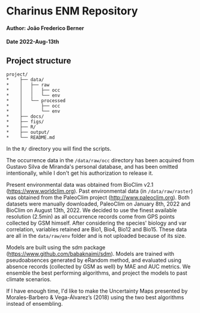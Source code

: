 # Charinus ENM Repository
#### Author: João Frederico Berner
#### Date 2022-Aug-13th

## Project structure

```
project/
*    ├── data/
*    │   ├── raw
*    │   │   ├── occ
*    │   │   └── env
*    │   └── processed
*    │       ├── occ
*    │       └── env
*    ├── docs/
*    ├── figs/
*    ├── R/
*    ├── output/
*    └── README.md
```
In the `R/` directory you will find the scripts.

The occurrence data in the `/data/raw/occ` directory has been acquired from Gustavo Silva de Miranda's personal database, and has been omitted intentionally, while I don't get his authorization to release it.

Present environmental data was obtained from BioClim v2.1 (https://www.worldclim.org). Past environmental data (in `/data/raw/raster`) was obtained from the PaleoClim project (http://www.paleoclim.org). Both datasets were manually downloaded, PaleoClim on January 8th, 2022 and BioClim on August 13th, 2022. We decided to use the finest available resolution (2.5min) as all occurrence records come from GPS points collected by GSM himself. After considering the species' biology and var correlation, variables retained are Bio1, Bio4, Bio12 and Bio15. These data are all in the `data/raw/env` folder and is not uploaded because of its size.

Models are built using the sdm package (https://www.github.com/babaknaimi/sdm). Models are trained with pseudoabsences generated by eRandom method, and evaluated using absence records (collected by GSM as well) by MAE and AUC metrics. We ensemble the best performing algorithms, and project the models to past climate scenarios.

If I have enough time, I'd like to make the Uncertainty Maps presented by Morales-Barbero & Vega-Álvarez’s (2018) using the two best algorithms instead of ensembling.
